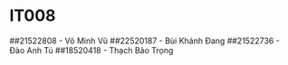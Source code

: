 # IT008
##21522808 - Võ Minh Vũ
##22520187 - Bùi Khánh Đang
##21522736 - Đào Anh Tú
##18520418 - Thạch Bảo Trọng